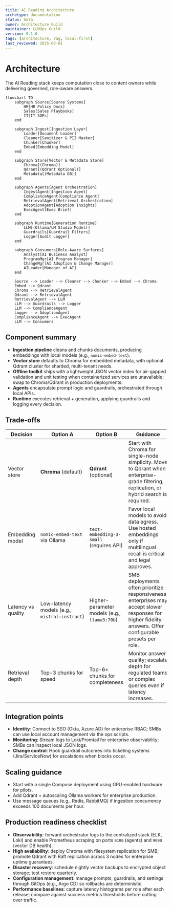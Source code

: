 ```yaml
---
title: AI Reading Architecture
archetype: documentation
status: beta
owner: Architecture Guild
maintainer: LLMOps Guild
version: 0.1.0
tags: [architecture, rag, local-first]
last_reviewed: 2025-03-01
---
```


# Architecture

The AI Reading stack keeps computation close to content owners while delivering governed, role-aware answers.

```mermaid
flowchart TD
    subgraph Source[Source Systems]
        HR[HR Policy Docs]
        Sales[Sales Playbooks]
        IT[IT SOPs]
    end

    subgraph Ingest[Ingestion Layer]
        Loader[Document Loader]
        Cleaner[Sanitizer & PII Masker]
        Chunker[Chunker]
        Embed[Embedding Model]
    end

    subgraph Store[Vector & Metadata Store]
        Chroma[(Chroma)]
        Qdrant[(Qdrant Optional)]
        Metadata[(Metadata DB)]
    end

    subgraph Agents[Agent Orchestration]
        IngestAgent[Ingestion Agent]
        ComplianceAgent[Compliance Agent]
        RetrievalAgent[Retrieval Orchestration]
        AdoptionAgent[Adoption Insights]
        ExecAgent[Exec Brief]
    end

    subgraph Runtime[Generation Runtime]
        LLM[(Ollama/LM Studio Model)]
        Guardrails[Guardrail Filters]
        Logger[Audit Logger]
    end

    subgraph Consumers[Role-Aware Surfaces]
        Analyst[AI Business Analyst]
        ProgramMgr[AI Program Manager]
        ChangeMgr[AI Adoption & Change Manager]
        AILeader[Manager of AI]
    end

    Source --> Loader --> Cleaner --> Chunker --> Embed --> Chroma
    Embed --> Qdrant
    Chroma --> RetrievalAgent
    Qdrant --> RetrievalAgent
    RetrievalAgent --> LLM
    LLM --> Guardrails --> Logger
    LLM --> ComplianceAgent
    Logger --> AdoptionAgent
    ComplianceAgent --> ExecAgent
    LLM --> Consumers
```

## Component summary
- **Ingestion pipeline** cleans and chunks documents, producing embeddings with local models (e.g., `nomic-embed-text`).
- **Vector store** defaults to Chroma for embedded metadata, with optional Qdrant cluster for sharded, multi-tenant needs. 
- **Offline toolkit** ships with a lightweight JSON vector index for air-gapped validation and unit testing when containerized services are unavailable; swap to Chroma/Qdrant in production deployments.
- **Agents** encapsulate prompt logic and guardrails, orchestrated through local APIs.
- **Runtime** executes retrieval + generation, applying guardrails and logging every decision.

## Trade-offs
| Decision | Option A | Option B | Guidance |
| --- | --- | --- | --- |
| Vector store | **Chroma** (default) | **Qdrant** (optional) | Start with Chroma for single-node simplicity. Move to Qdrant when enterprise-grade filtering, replication, or hybrid search is required. |
| Embedding model | `nomic-embed-text` via Ollama | `text-embedding-3-small` (requires API) | Favor local models to avoid data egress. Use hosted embeddings only if multilingual recall is critical and legal approves. |
| Latency vs quality | Low-latency models (e.g., `mistral:instruct`) | Higher-parameter models (e.g., `llama3:70b`) | SMB deployments often prioritize responsiveness; enterprises may accept slower responses for higher fidelity answers. Offer configurable presets per role. |
| Retrieval depth | Top-3 chunks for speed | Top-6+ chunks for completeness | Monitor answer quality; escalate depth for regulated teams or complex queries even if latency increases. |

## Integration points
- **Identity**: Connect to SSO (Okta, Azure AD) for enterprise RBAC; SMBs can use local account management via the ops scripts.
- **Monitoring**: Stream logs to Loki/Promtail for enterprise observability; SMBs can inspect local JSON logs.
- **Change control**: Hook guardrail outcomes into ticketing systems (Jira/ServiceNow) for escalations when blocks occur.

## Scaling guidance
- Start with a single Compose deployment using GPU-enabled hardware for pilots.
- Add Qdrant + autoscaling Ollama workers for enterprise production.
- Use message queues (e.g., Redis, RabbitMQ) if ingestion concurrency exceeds 100 documents per hour. 

## Production readiness checklist
- **Observability**: forward orchestrator logs to the centralized stack (ELK, Loki) and enable Prometheus scraping on ports `9100` (agents) and `9090` (vector DB health).
- **High availability**: deploy Chroma with filesystem replication for SMB; promote Qdrant with Raft replication across 3 nodes for enterprise uptime guarantees.
- **Disaster recovery**: schedule nightly vector backups to encrypted object storage; test restore quarterly.
- **Configuration management**: manage prompts, guardrails, and settings through GitOps (e.g., Argo CD) so rollbacks are deterministic.
- **Performance baselines**: capture latency histograms per role after each release; compare against success metrics thresholds before cutting over traffic.
